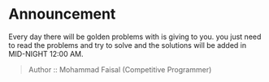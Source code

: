 # Announcement 
Every day there will be golden problems with is giving to you. you just need to read the problems and try to solve and the solutions will be added in MID-NIGHT 12:00 AM. 
> Author :: Mohammad Faisal (Competitive Programmer)
